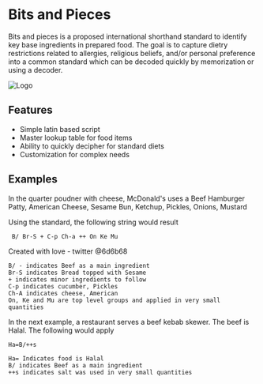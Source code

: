
# Bits and Pieces


Bits and pieces is a proposed international shorthand  standard to identify key base ingredients in prepared food. The goal is to capture dietry restrictions related to allergies, religious beliefs, and/or personal preference into a common standard which can be decoded quickly by memorization or using a decoder.






![Logo](https://dev-to-uploads.s3.amazonaws.com/uploads/articles/th5xamgrr6se0x5ro4g6.png)


## Features

- Simple latin based script
- Master lookup table for food items
- Ability to quickly decipher for standard diets
- Customization for complex needs


## Examples

In the quarter poudner with cheese, McDonald's uses a Beef Hamburger Patty, American Cheese, Sesame Bun, Ketchup, Pickles, Onions, Mustard


Using the standard, the following string would result


```` B/ Br-S + C-p Ch-a ++ On Ke Mu````



Created with love - twitter @6d6b68

````
B/ - indicates Beef as a main ingredient
Br-S indicates Bread topped with Sesame
+ indicates minor ingredients to follow
C-p indicates cucumber, Pickles
Ch-A indicates cheese, American
On, Ke and Mu are top level groups and applied in very small quantities
````

In the next example, a restaurant serves a beef kebab skewer. The beef is Halal. The following would apply

````Ha=B/++s````

````
Ha= Indicates food is Halal
B/ indicates Beef as a main ingredient
++s indicates salt was used in very small quantities
````
